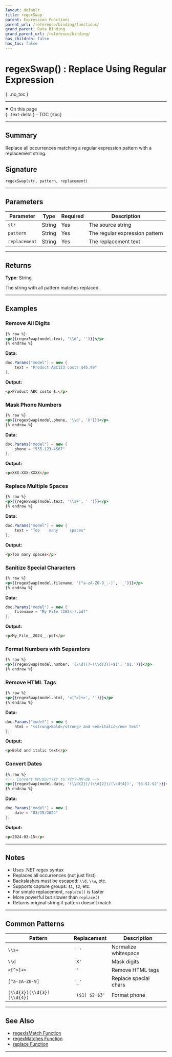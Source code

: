 ```yaml
---
layout: default
title: regexSwap
parent: Expression Functions
parent_url: /reference/binding/functions/
grand_parent: Data Binding
grand_parent_url: /reference/binding/
has_children: false
has_toc: false
---
```


# regexSwap() : Replace Using Regular Expression
{: .no_toc }

---

<details open class='top-toc' markdown="block">
  <summary>
    On this page
  </summary>
  {: .text-delta }
- TOC
{:toc}
</details>

---

## Summary

Replace all occurrences matching a regular expression pattern with a replacement string.

## Signature

```
regexSwap(str, pattern, replacement)
```

---

## Parameters

| Parameter | Type | Required | Description |
|-----------|------|----------|-------------|
| `str` | String | Yes | The source string |
| `pattern` | String | Yes | The regular expression pattern |
| `replacement` | String | Yes | The replacement text |

---

## Returns

**Type:** String

The string with all pattern matches replaced.

---

## Examples

### Remove All Digits

```handlebars
{% raw %}
<p>{{regexSwap(model.text, '\\d', '')}}</p>
{% endraw %}
```

**Data:**
```csharp
doc.Params["model"] = new {
    text = "Product ABC123 costs $45.99"
};
```

**Output:**
```html
<p>Product ABC costs $.</p>
```

### Mask Phone Numbers

```handlebars
{% raw %}
<p>{{regexSwap(model.phone, '\\d', 'X')}}</p>
{% endraw %}
```

**Data:**
```csharp
doc.Params["model"] = new {
    phone = "555-123-4567"
};
```

**Output:**
```html
<p>XXX-XXX-XXXX</p>
```

### Replace Multiple Spaces

```handlebars
{% raw %}
<p>{{regexSwap(model.text, '\\s+', ' ')}}</p>
{% endraw %}
```

**Data:**
```csharp
doc.Params["model"] = new {
    text = "Too    many     spaces"
};
```

**Output:**
```html
<p>Too many spaces</p>
```

### Sanitize Special Characters

```handlebars
{% raw %}
<p>{{regexSwap(model.filename, '[^a-zA-Z0-9_.-]', '_')}}</p>
{% endraw %}
```

**Data:**
```csharp
doc.Params["model"] = new {
    filename = "My File (2024)!.pdf"
};
```

**Output:**
```html
<p>My_File__2024__.pdf</p>
```

### Format Numbers with Separators

```handlebars
{% raw %}
<p>{{regexSwap(model.number, '(\\d)(?=(\\d{3})+$)', '$1,')}}</p>
{% endraw %}
```

### Remove HTML Tags

```handlebars
{% raw %}
<p>{{regexSwap(model.html, '<[^>]+>', '')}}</p>
{% endraw %}
```

**Data:**
```csharp
doc.Params["model"] = new {
    html = "<strong>Bold</strong> and <em>italic</em> text"
};
```

**Output:**
```html
<p>Bold and italic text</p>
```

### Convert Dates

```handlebars
{% raw %}
<!-- Convert MM/DD/YYYY to YYYY-MM-DD -->
<p>{{regexSwap(model.date, '(\\d{2})/(\\d{2})/(\\d{4})', '$3-$1-$2')}}</p>
{% endraw %}
```

**Data:**
```csharp
doc.Params["model"] = new {
    date = "03/15/2024"
};
```

**Output:**
```html
<p>2024-03-15</p>
```

---

## Notes

- Uses .NET regex syntax
- Replaces all occurrences (not just first)
- Backslashes must be escaped: `\\d`, `\\w`, etc.
- Supports capture groups: `$1`, `$2`, etc.
- For simple replacement, `replace()` is faster
- More powerful but slower than `replace()`
- Returns original string if pattern doesn't match

---

## Common Patterns

| Pattern | Replacement | Description |
|---------|-------------|-------------|
| `\\s+` | `' '` | Normalize whitespace |
| `\\d` | `'X'` | Mask digits |
| `<[^>]+>` | `''` | Remove HTML tags |
| `[^a-zA-Z0-9]` | `'_'` | Replace special chars |
| `(\\d{3})(\\d{3})(\\d{4})` | `'($1) $2-$3'` | Format phone |

---

## See Also

- [regexIsMatch Function](./regexIsMatch.md)
- [regexMatches Function](./regexMatches.md)
- [replace Function](./replace.md)

---
